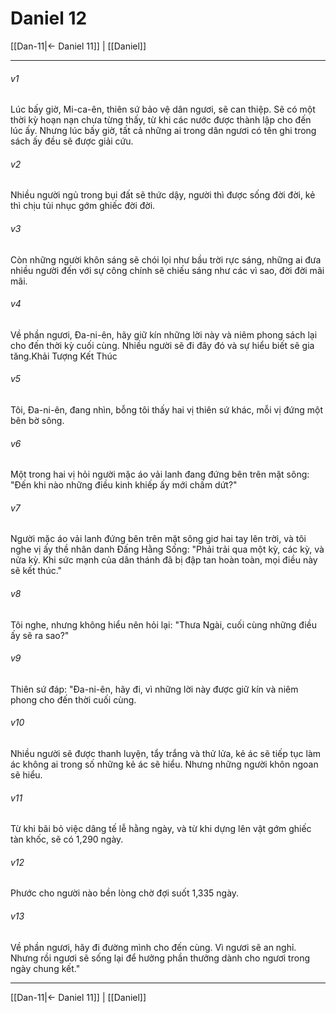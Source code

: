 # Daniel 12

[[Dan-11|← Daniel 11]] | [[Daniel]]
***



###### v1 
Lúc bấy giờ, Mi-ca-ên, thiên sứ bảo vệ dân ngươi, sẽ can thiệp. Sẽ có một thời kỳ hoạn nạn chưa từng thấy, từ khi các nước được thành lập cho đến lúc ấy. Nhưng lúc bấy giờ, tất cả những ai trong dân ngươi có tên ghi trong sách ấy đều sẽ được giải cứu. 

###### v2 
Nhiều người ngủ trong bụi đất sẽ thức dậy, người thì được sống đời đời, kẻ thì chịu tủi nhục gớm ghiếc đời đời. 

###### v3 
Còn những người khôn sáng sẽ chói lọi như bầu trời rực sáng, những ai đưa nhiều người đến với sự công chính sẽ chiếu sáng như các vì sao, đời đời mãi mãi. 

###### v4 
Về phần ngươi, Đa-ni-ên, hãy giữ kín những lời này và niêm phong sách lại cho đến thời kỳ cuối cùng. Nhiều người sẽ đi đây đó và sự hiểu biết sẽ gia tăng.Khải Tượng Kết Thúc 

###### v5 
Tôi, Đa-ni-ên, đang nhìn, bỗng tôi thấy hai vị thiên sứ khác, mỗi vị đứng một bên bờ sông. 

###### v6 
Một trong hai vị hỏi người mặc áo vải lanh đang đứng bên trên mặt sông: "Đến khi nào những điều kinh khiếp ấy mới chấm dứt?" 

###### v7 
Người mặc áo vải lanh đứng bên trên mặt sông giơ hai tay lên trời, và tôi nghe vị ấy thề nhân danh Đấng Hằng Sống: "Phải trải qua một kỳ, các kỳ, và nửa kỳ. Khi sức mạnh của dân thánh đã bị đập tan hoàn toàn, mọi điều này sẽ kết thúc." 

###### v8 
Tôi nghe, nhưng không hiểu nên hỏi lại: "Thưa Ngài, cuối cùng những điều ấy sẽ ra sao?" 

###### v9 
Thiên sứ đáp: "Đa-ni-ên, hãy đi, vì những lời này được giữ kín và niêm phong cho đến thời cuối cùng. 

###### v10 
Nhiều người sẽ được thanh luyện, tẩy trắng và thử lửa, kẻ ác sẽ tiếp tục làm ác không ai trong số những kẻ ác sẽ hiểu. Nhưng những người khôn ngoan sẽ hiểu. 

###### v11 
Từ khi bãi bỏ việc dâng tế lễ hằng ngày, và từ khi dựng lên vật gớm ghiếc tàn khốc, sẽ có 1,290 ngày. 

###### v12 
Phước cho người nào bền lòng chờ đợi suốt 1,335 ngày. 

###### v13 
Về phần ngươi, hãy đi đường mình cho đến cùng. Vì ngươi sẽ an nghỉ. Nhưng rồi ngươi sẽ sống lại để hưởng phần thưởng dành cho ngươi trong ngày chung kết."

***
[[Dan-11|← Daniel 11]] | [[Daniel]]
